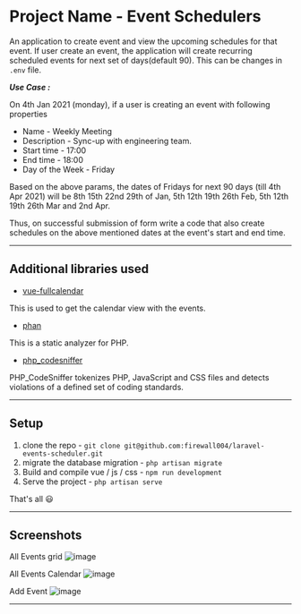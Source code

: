 # Project Name - **Event Schedulers**

An application to create event and view the upcoming schedules for that event.
If user create an event, the application will create recurring scheduled events for next set of days(default 90). This can be changes in `.env` file.

***Use Case :*** 

On 4th Jan 2021 (monday), if a user is creating an event with following properties  

- Name - Weekly Meeting
- Description - Sync-up with engineering team.
- Start time - 17:00
- End time - 18:00
- Day of the Week - Friday

Based on the above params, the dates of Fridays for next 90 days (till 4th Apr 2021) will be 8th 15th 22nd 29th of Jan, 5th 12th 19th 26th Feb, 5th 12th 19th 26th Mar and 2nd Apr. 

Thus, on successful submission of form write a code that also create schedules on the above mentioned dates at the event's start and end time.

---

## Additional libraries used

- [vue-fullcalendar](https://openbase.com/js/vue-fullcalendar)

This is used to get the calendar view with the events.

- [phan](https://packagist.org/packages/phan/phan)

This is a static analyzer for PHP.

- [php_codesniffer](https://packagist.org/packages/squizlabs/php_codesniffer)

PHP_CodeSniffer tokenizes PHP, JavaScript and CSS files and detects violations of a defined set of coding standards.

---

## Setup

1. clone the repo - `git clone git@github.com:firewall004/laravel-events-scheduler.git`
2. migrate the database migration - `php artisan migrate`
3. Build and compile vue / js / css - `npm run development`
4. Serve the project - `php artisan serve`

That's all :smiley:

---

## Screenshots
All Events grid
![image](https://user-images.githubusercontent.com/37473661/121789750-2babba00-cbf6-11eb-8bf4-4a8acb2e553c.png)

All Events Calendar
![image](https://user-images.githubusercontent.com/37473661/121789763-40884d80-cbf6-11eb-81bc-b258c5386e12.png)

Add Event
![image](https://user-images.githubusercontent.com/37473661/121789769-50079680-cbf6-11eb-9f57-d78a400ad8f5.png)

---
